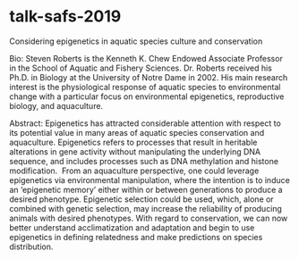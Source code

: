 # talk-safs-2019


Considering epigenetics in aquatic species culture and conservation

Bio: Steven Roberts is the Kenneth K. Chew Endowed Associate Professor in the School of Aquatic and Fishery Sciences. Dr. Roberts received his Ph.D. in Biology at the University of Notre Dame in 2002. His main research interest is the physiological response of aquatic species to environmental change with a particular focus on environmental epigenetics, reproductive biology, and aquaculture.

Abstract: Epigenetics has attracted considerable attention with respect to its potential value in many areas of aquatic species conservation and aquaculture. Epigenetics refers to processes that result in heritable alterations in gene activity without manipulating the underlying DNA sequence, and includes processes such as DNA methylation and histone modification.  From an aquaculture perspective, one could leverage epigenetics via environmental manipulation, where the intention is to induce an ‘epigenetic memory’ either within or between generations to produce a desired phenotype. Epigenetic selection could be used, which, alone or combined with genetic selection, may increase the reliability of producing animals with desired phenotypes. With regard to conservation, we can now better understand acclimatization and adaptation and begin to use epigenetics in defining relatedness and make predictions on species distribution.
